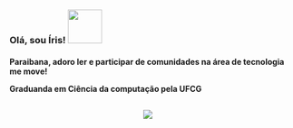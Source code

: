 <h3 align="left"> Olá, sou Íris! <img src="https://media1.giphy.com/media/VCmLVsrZCoTjhpSKPU/giphy.gif" width="60"> </h3>


<h4>
  <p>Paraibana, adoro ler e participar de comunidades na área de tecnologia me move!
  <p>Graduanda em Ciência da computação pela UFCG<p>
</h4>



<h2  align="center"></h2>
<p align="center">
  <a target="_blank"href="https://www.linkedin.com/in/%C3%ADrisalmeida"><img src="https://img.shields.io/badge/linkedin-%230077B5.svg?&style=for-the-badge&logo=linkedin&logoColor=white" /></a>&nbsp;&nbsp;&nbsp;&nbsp;
</p>

